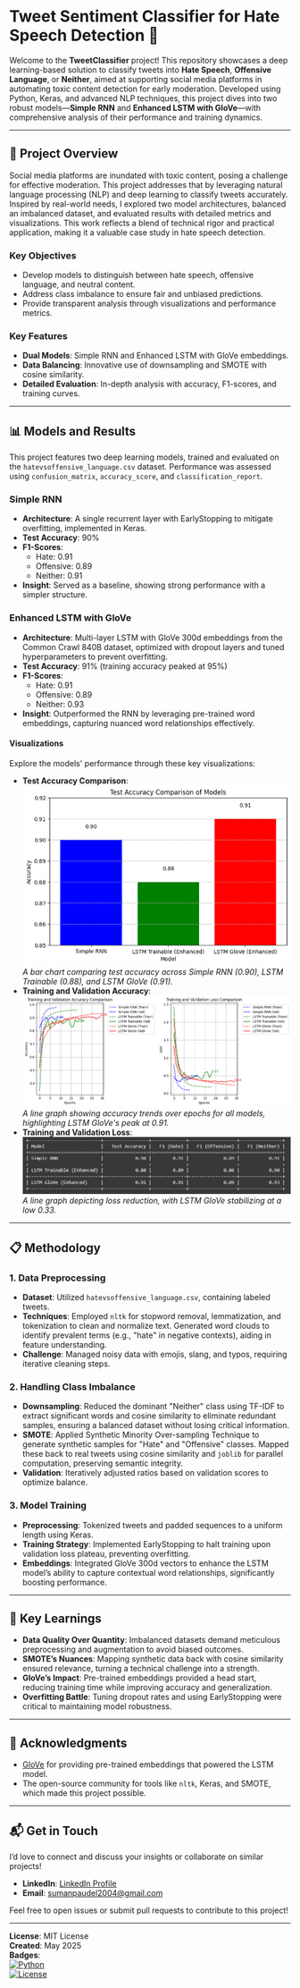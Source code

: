 # Tweet Sentiment Classifier for Hate Speech Detection 🚀

Welcome to the **TweetClassifier** project! This repository showcases a deep learning-based solution to classify tweets into **Hate Speech**, **Offensive Language**, or **Neither**, aimed at supporting social media platforms in automating toxic content detection for early moderation. Developed using Python, Keras, and advanced NLP techniques, this project dives into two robust models—**Simple RNN** and **Enhanced LSTM with GloVe**—with comprehensive analysis of their performance and training dynamics.

---

## 📖 Project Overview

Social media platforms are inundated with toxic content, posing a challenge for effective moderation. This project addresses that by leveraging natural language processing (NLP) and deep learning to classify tweets accurately. Inspired by real-world needs, I explored two model architectures, balanced an imbalanced dataset, and evaluated results with detailed metrics and visualizations. This work reflects a blend of technical rigor and practical application, making it a valuable case study in hate speech detection.

### Key Objectives
- Develop models to distinguish between hate speech, offensive language, and neutral content.
- Address class imbalance to ensure fair and unbiased predictions.
- Provide transparent analysis through visualizations and performance metrics.

### Key Features
- **Dual Models**: Simple RNN and Enhanced LSTM with GloVe embeddings.
- **Data Balancing**: Innovative use of downsampling and SMOTE with cosine similarity.
- **Detailed Evaluation**: In-depth analysis with accuracy, F1-scores, and training curves.

---

## 📊 Models and Results

This project features two deep learning models, trained and evaluated on the `hatevsoffensive_language.csv` dataset. Performance was assessed using `confusion_matrix`, `accuracy_score`, and `classification_report`.

### Simple RNN
- **Architecture**: A single recurrent layer with EarlyStopping to mitigate overfitting, implemented in Keras.
- **Test Accuracy**: 90%
- **F1-Scores**:
  - Hate: 0.91
  - Offensive: 0.89
  - Neither: 0.91
- **Insight**: Served as a baseline, showing strong performance with a simpler structure.

### Enhanced LSTM with GloVe
- **Architecture**: Multi-layer LSTM with GloVe 300d embeddings from the Common Crawl 840B dataset, optimized with dropout layers and tuned hyperparameters to prevent overfitting.
- **Test Accuracy**: 91% (training accuracy peaked at 95%)
- **F1-Scores**:
  - Hate: 0.91
  - Offensive: 0.89
  - Neither: 0.93
- **Insight**: Outperformed the RNN by leveraging pre-trained word embeddings, capturing nuanced word relationships effectively.

#### Visualizations
Explore the models' performance through these key visualizations:
- **Test Accuracy Comparison**:  
  ![Test Accuracy Comparison](images/download(1).png)  
  *A bar chart comparing test accuracy across Simple RNN (0.90), LSTM Trainable (0.88), and LSTM GloVe (0.91).*
- **Training and Validation Accuracy**:  
  ![Training and Validation Accuracy](images/download.png)  
  *A line graph showing accuracy trends over epochs for all models, highlighting LSTM GloVe's peak at 0.91.*
- **Training and Validation Loss**:  
  ![Training and Validation Loss](images/Screenshot2025-05-2920149.png)  
  *A line graph depicting loss reduction, with LSTM GloVe stabilizing at a low 0.33.*

---

## 📋 Methodology

### 1. Data Preprocessing
- **Dataset**: Utilized `hatevsoffensive_language.csv`, containing labeled tweets.
- **Techniques**: Employed `nltk` for stopword removal, lemmatization, and tokenization to clean and normalize text. Generated word clouds to identify prevalent terms (e.g., "hate" in negative contexts), aiding in feature understanding.
- **Challenge**: Managed noisy data with emojis, slang, and typos, requiring iterative cleaning steps.

### 2. Handling Class Imbalance
- **Downsampling**: Reduced the dominant "Neither" class using TF-IDF to extract significant words and cosine similarity to eliminate redundant samples, ensuring a balanced dataset without losing critical information.
- **SMOTE**: Applied Synthetic Minority Over-sampling Technique to generate synthetic samples for "Hate" and "Offensive" classes. Mapped these back to real tweets using cosine similarity and `joblib` for parallel computation, preserving semantic integrity.
- **Validation**: Iteratively adjusted ratios based on validation scores to optimize balance.

### 3. Model Training
- **Preprocessing**: Tokenized tweets and padded sequences to a uniform length using Keras.
- **Training Strategy**: Implemented EarlyStopping to halt training upon validation loss plateau, preventing overfitting.
- **Embeddings**: Integrated GloVe 300d vectors to enhance the LSTM model’s ability to capture contextual word relationships, significantly boosting performance.

---

## 🌟 Key Learnings
- **Data Quality Over Quantity**: Imbalanced datasets demand meticulous preprocessing and augmentation to avoid biased outcomes.
- **SMOTE’s Nuances**: Mapping synthetic data back with cosine similarity ensured relevance, turning a technical challenge into a strength.
- **GloVe’s Impact**: Pre-trained embeddings provided a head start, reducing training time while improving accuracy and generalization.
- **Overfitting Battle**: Tuning dropout rates and using EarlyStopping were critical to maintaining model robustness.

---


## 🙏 Acknowledgments
- [GloVe](https://nlp.stanford.edu/projects/glove/) for providing pre-trained embeddings that powered the LSTM model.
- The open-source community for tools like `nltk`, Keras, and SMOTE, which made this project possible.

---

## 📬 Get in Touch
I’d love to connect and discuss your insights or collaborate on similar projects!  
- **LinkedIn**: [LinkedIn Profile](linkedin.com/in/suman-paudel-38b14825a)  
- **Email**: sumanpaudel2004@gmail.com

Feel free to open issues or submit pull requests to contribute to this project!

---

**License**: MIT License  
**Created**: May 2025  
**Badges**:  
[![Python](https://img.shields.io/badge/python-3.8+-blue.svg)](https://www.python.org)  
[![License](https://img.shields.io/badge/license-MIT-green.svg)](LICENSE)
